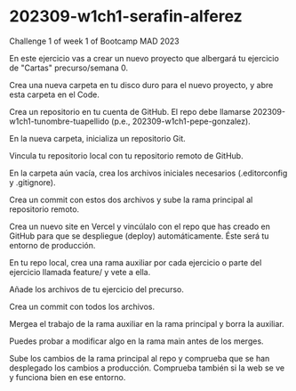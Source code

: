 # 202309-w1ch1-serafin-alferez
Challenge 1 of week 1 of Bootcamp MAD 2023

En este ejercicio vas a crear un nuevo proyecto que albergará tu ejercicio de "Cartas" precurso/semana 0.

Crea una nueva carpeta en tu disco duro para el nuevo proyecto, y abre esta carpeta en el Code.

Crea un repositorio en tu cuenta de GitHub. El repo debe llamarse 202309-w1ch1-tunombre-tuapellido (p.e., 202309-w1ch1-pepe-gonzalez).

En la nueva carpeta, inicializa un repositorio Git.

Vincula tu repositorio local con tu repositorio remoto de GitHub.

En la carpeta aún vacía, crea los archivos iniciales necesarios (.editorconfig y .gitignore).

Crea un commit con estos dos archivos y sube la rama principal al repositorio remoto.

Crea un nuevo site en Vercel y vincúlalo con el repo que has creado en GitHub para que se despliegue (deploy) automáticamente. Éste será tu entorno de producción.

En tu repo local, crea una rama auxiliar por cada ejercicio o parte del ejercicio llamada feature/<exercise> y vete a ella.

Añade los archivos de tu ejercicio del precurso.

Crea un commit con todos los archivos.

Mergea el trabajo de la rama auxiliar en la rama principal y borra la auxiliar.

Puedes probar a modificar algo en la rama main antes de los merges.

Sube los cambios de la rama principal al repo y comprueba que se han desplegado los cambios a producción. Comprueba también si la web se ve y funciona bien en ese entorno.
